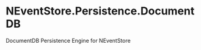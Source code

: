 NEventStore.Persistence.DocumentDB
==================================

DocumentDB Persistence Engine for NEventStore
